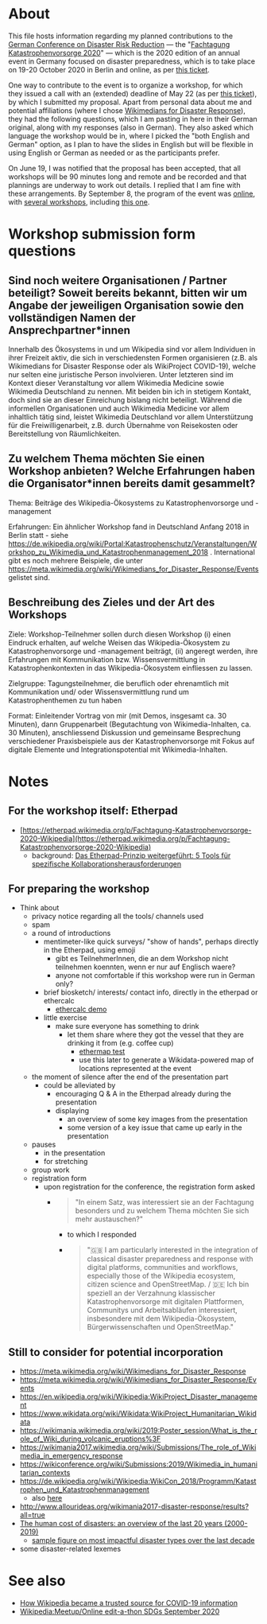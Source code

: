 # About

This file hosts information regarding my planned contributions to the [German Conference on Disaster Risk Reduction](https://www.fachtagung-katastrophenvorsorge.de/2020/index_en) &mdash; the "[Fachtagung Katastrophenvorsorge 2020](https://www.fachtagung-katastrophenvorsorge.de/2020)" &mdash; which is the 2020 edition of an annual event in Germany focused on disaster preparedness, which is to take place on 19-20 October 2020 in Berlin and online, as per [this ticket](https://github.com/Daniel-Mietchen/events/issues/678).

One way to contribute to the event is to organize a workshop, for which they issued a call with an (extended) deadline of May 22 (as per [this ticket](https://github.com/Daniel-Mietchen/events/issues/679)), by which I submitted my proposal. Apart from personal data about me and potential affiliations (where I chose [Wikimedians for Disaster Response](https://meta.wikimedia.org/wiki/Wikimedians_for_Disaster_Response)), they had the following questions, which I am pasting in here in their German original, along with my responses (also in German). They also asked which language the workshop would be in, where I picked the "both English and German" option, as I plan to have the slides in English but will be flexible in using English or German as needed or as the participants prefer.

On June 19, I was notified that the proposal has been accepted, that all workshops will be 90 minutes long and remote and be recorded and that plannings are underway to work out details. I replied that I am fine with these arrangements. By September 8, the program of the event was [online](https://www.fachtagung-katastrophenvorsorge.de/2020/programm), with [several workshops](https://www.fachtagung-katastrophenvorsorge.de/2020/workshops), including [this one](http://web.archive.org/web/20201018000745/https://www.fachtagung-katastrophenvorsorge.de/2020/ws_wikimedians).

# Workshop submission form questions

## Sind noch weitere Organisationen / Partner beteiligt? Soweit bereits bekannt, bitten wir um Angabe der jeweiligen Organisation sowie den vollständigen Namen der Ansprechpartner*innen

Innerhalb des Ökosystems in und um Wikipedia sind vor allem Individuen in ihrer Freizeit aktiv, die sich in verschiedensten Formen organisieren (z.B. als Wikimedians for Disaster Response oder als WikiProject COVID-19), welche nur selten eine juristische Person involvieren. Unter letzteren sind im Kontext dieser Veranstaltung vor allem Wikimedia Medicine sowie Wikimedia Deutschland zu nennen. Mit beiden bin ich in stetigem Kontakt, doch sind sie an dieser Einreichung bislang nicht beteiligt. Während die informellen Organisationen und auch Wikimedia Medicine vor allem inhaltlich tätig sind, leistet Wikimedia Deutschland vor allem Unterstützung für die Freiwilligenarbeit, z.B. durch Übernahme von Reisekosten oder Bereitstellung von Räumlichkeiten.


## Zu welchem Thema möchten Sie einen Workshop anbieten? Welche Erfahrungen haben die Organisator*innen bereits damit gesammelt?

Thema: Beiträge des Wikipedia-Ökosystems zu Katastrophenvorsorge und -management

Erfahrungen: Ein ähnlicher Workshop fand in Deutschland Anfang 2018 in Berlin statt - siehe https://de.wikipedia.org/wiki/Portal:Katastrophenschutz/Veranstaltungen/Workshop_zu_Wikimedia_und_Katastrophenmanagement_2018 . International gibt es noch mehrere Beispiele, die unter https://meta.wikimedia.org/wiki/Wikimedians_for_Disaster_Response/Events gelistet sind.


## Beschreibung des Zieles und der Art des Workshops

Ziele: Workshop-Teilnehmer sollen durch diesen Workshop (i) einen Eindruck erhalten, auf welche Weisen das Wikipedia-Ökosystem zu Katastrophenvorsorge und -management beiträgt, (ii) angeregt werden, ihre Erfahrungen mit Kommunikation bzw. Wissensvermittlung in Katastrophenkontexten in das Wikipedia-Ökosystem einfliessen zu lassen.

Zielgruppe: Tagungsteilnehmer, die beruflich oder ehrenamtlich mit Kommunikation und/ oder Wissensvermittlung rund um Katastrophenthemen zu tun haben

Format: Einleitender Vortrag von mir (mit Demos, insgesamt ca. 30 Minuten), dann Gruppenarbeit (Begutachtung von Wikimedia-Inhalten, ca. 30 Minuten), anschliessend Diskussion und gemeinsame Besprechung verschiedener Praxisbeispiele aus der Katastrophenvorsorge mit Fokus auf digitale Elemente und Integrationspotential mit Wikimedia-Inhalten.

# Notes

## For the workshop itself: Etherpad

* [https://etherpad.wikimedia.org/p/Fachtagung-Katastrophenvorsorge-2020-Wikipedia](https://etherpad.wikimedia.org/p/Fachtagung-Katastrophenvorsorge-2020-Wikipedia)
  - background: [Das Etherpad-Prinzip weitergeführt: 5 Tools für spezifische Kollaborationsherausforderungen](https://ebildungslabor.de/blog/etherpadprinzip/)

## For preparing the workshop

* Think about 
  - privacy notice regarding all the tools/ channels used
  - spam
  - a round of introductions
    - mentimeter-like quick surveys/ "show of hands", perhaps directly in the Etherpad, using emoji
      - gibt es TeilnehmerInnen, die an dem Workshop nicht teilnehmen koennten, wenn er nur auf Englisch waere?
      - anyone not comfortable if this workshop were run in German only?
    - brief biosketch/ interests/ contact info, directly in the etherpad or ethercalc
      - [ethercalc demo](https://ethercalc.net/fpcesl1hzpl6)
    - little exercise
      - make sure everyone has something to drink
        - let them share where they got the vessel that they are drinking it from (e.g. coffee cup)
          - [ethermap test](https://getethermap.org/m/test-for-fachtagung-katastrophenvorsorge)
          - use this later to generate a Wikidata-powered map of locations represented at the event
  - the moment of silence after the end of the presentation part
    - could be alleviated by
      - encouraging Q & A in the Etherpad already during the presentation
      - displaying 
        - an overview of some key images from the presentation
        - some version of a key issue that came up early in the presentation
  - pauses 
    - in the presentation
    - for stretching
  - group work
  - registration form
    - upon registration for the conference, the registration form asked 
      - > "In einem Satz, was interessiert sie an der Fachtagung besonders und zu welchem Thema möchten Sie sich mehr austauschen?"
        - to which I responded 
        - > "🇬🇧 I am particularly interested in the integration of classical disaster preparedness and response with digital platforms, communities and workflows, especially those of the Wikipedia ecosystem, citizen science and OpenStreetMap. / 🇩🇪 Ich bin speziell an der Verzahnung klassischer Katastrophenvorsorge mit digitalen Plattformen, Communitys und Arbeitsabläufen interessiert, insbesondere mit dem Wikipedia-Ökosystem, Bürgerwissenschaften und OpenStreetMap."

## Still to consider for potential incorporation

* https://meta.wikimedia.org/wiki/Wikimedians_for_Disaster_Response
* https://meta.wikimedia.org/wiki/Wikimedians_for_Disaster_Response/Events
* https://en.wikipedia.org/wiki/Wikipedia:WikiProject_Disaster_management
* https://www.wikidata.org/wiki/Wikidata:WikiProject_Humanitarian_Wikidata
* https://wikimania.wikimedia.org/wiki/2019:Poster_session/What_is_the_role_of_Wiki_during_volcanic_eruptions%3F
* https://wikimania2017.wikimedia.org/wiki/Submissions/The_role_of_Wikimedia_in_emergency_response
* https://wikiconference.org/wiki/Submissions:2019/Wikimedia_in_humanitarian_contexts
* https://de.wikipedia.org/wiki/Wikipedia:WikiCon_2018/Programm/Katastrophen_und_Katastrophenmanagement
  - also [here](https://docs.google.com/presentation/d/e/2PACX-1vQJLMKVEyOX5-loE_91d5iL8TwZLflxO8RffzRzcqnPhFgSM1Bd007I18G5KEIW1ail79pMyU05afzj/pub?start=false&loop=false&delayms=3000#slide=id.g3560b8a584_2_75)
* http://www.allourideas.org/wikimania2017-disaster-response/results?all=true
* [The human cost of disasters: an overview of the last 20 years (2000-2019) ](https://www.undrr.org/publication/human-cost-disasters-overview-last-20-years-2000-2019)
  - [sample figure on most impactful disaster types over the last decade](https://twitter.com/UNDRR/status/1316543954125545472)
* some disaster-related lexemes

# See also

* [How Wikipedia became a trusted source for COVID-19 information](https://www.youtube.com/watch?v=42n6igyp-Fk)
* [Wikipedia:Meetup/Online edit-a-thon SDGs September 2020](https://en.wikipedia.org/wiki/Wikipedia:Meetup/Online_edit-a-thon_SDGs_September_2020)
